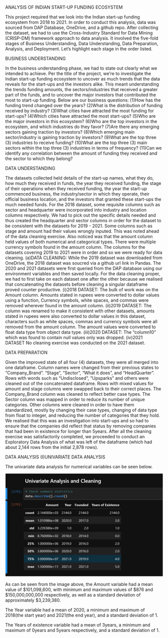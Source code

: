 ANALYSIS OF INDIAN START-UP FUNDING ECOSYSTEM

This project required that we look into the Indian start-up funding ecosystem from 2018 to 2021.
In order to conduct this analysis, data was sourced from DAP Database, OneDrive, and a github repo.
After collecting the dataset, we had to use the Cross-Industry Standard for Data Mining (CRISP-DM) framework approach to data analysis. It involved the five-fold stages of Business Understanding, Data Understanding, Data Preparation, Analysis, and Deployment. Let’s highlight each stage in the order listed.

BUSINESS UNDERSTANDING

In the business understanding phase, we had to state out clearly what we intended to achieve.
Per the title of the project, we’re to investigate the Indian start-up funding ecosystem to uncover as much trends that the data reveals for the start-ups and the investors alike. This meant understanding the trends funding amounts, the sectors/industries that received a greater part of the funds, and to uncover the major investors that contributed the most to start-up funding.
Below are our business questions:
(1)How has the funding trend changed over the years?
(2)What is the distribution of funding received by industry?
(3)What cities have attracted the most funding for start-ups?
(4)Which cities have attracted the most start-ups?
(5)Who are the major investors in this ecosystem?
(6)Who are the top investors in the ecosystem, and which industries do they favor?
(7)Are there any emerging sectors gaining traction by investors?
(8)Which emerging main sector/industry is gaining traction by investors?
(9)What are the top three (3) industries to receive funding?
(10)What are the top three (3) main sectors within the top three (3) industries in terms of frequency?
(11)Can we identify any correlation between the amount of funding they received and the sector to which they belong?



DATA UNDERSTANDING

The datasets collected held details of the start-up names, what they do, how much they received in funds, the year they received funding, the stage of their operations when they received funding, the year the start-up commenced business, the industry/sector in which they operate, their official business location, and the investors that granted these start-ups the much needed funds.
For the 2018 dataset, some requisite columns such as sector and headquarter were incorporated into industry and location columns respectively. We had to pick out the specific details needed and thus created the headquarter and sector columns in order for the dataset to be consistent with the datasets for 2019 - 2021. Some columns such as stage and amount had their values wrongly inputed. This was noted ahead of the data cleaning exercise. Also noticed was that the amount column held values of both numerical and categorical types. There were multiple currency symbols found in the amount column. The columns for the datasets covering 2019 to 2021 were in order and so we were ready for data cleaning.
(a)DATA CLEANING: While the 2019 dataset was downloaded from OneDrive, the 2018 dataset was soucred via a github url link in Pandas. The 2020 and 2021 datasets were first queried from the DAP database using our environment variables and then saved locally. For the data cleaning proper, we had to first take on each dataset one after the other  because we realised that concatenating the datasets before cleaning a singular dataframe proved counter productive.
    (i)2018 DATASET:
The bulk of work was on the Amount column. Amounts stated in rupees were converted to dollar values using a function, Currency symbols, white spaces, and commas were removed wherever found in the amount column.
    (ii)2019 DATASET:
The column was renamed to make it consistent with other datasets, amounts stated in rupees were also converted to dollar values in this dataset, characters such as white spaces, commas and currency symbols were all removed from the amount column. The amount values were converted to float data type from object data type.
    (iii)2020 DATASET:
The “column10” which was found to contain null values only was dropped.
    (iv)2021 DATASET
No cleaning exercise was conducted on the 2021 dataset.

DATA PREPARATION

Given the improved state of all four (4) datasets, they were all merged into one dataframe.
Column names were changed from their previous states to “Company_Brand”. “Stage”, “Sector”, “What it does”, and “HeadQuarter”.
Rows with words such as “Undisclosed”, “Upsparks” and others were cleaned out of the concatenated dataframe. Rows with mixed values for amount and stage columns were swapped back to their correct places. The Company_Brand column was cleaned to reflect better case types.  The Sector column was mapped in order to reduce its number of unique categories.
Other columns were cleaned in order to have them standardized, mostly by changing their case types, changing of data type from float to integer, and reducing the number of categories that they hold.
We realised that this was an investigation into start-ups and so had to ensure that the companies did reflect that status by removing companies that had been in existence for longer than 5years.
After all the cleaning exercise was satisfactorily completed, we proceeded to conduct an Exploratory Data Analysis of what was left of the dataframe (which had about 2,144 rows from the initial 2,878 rows).

DATA ANALYSIS
(I)UNIVARIATE DATA ANALYSIS

The univariate data analysis for numerical variables can be seen below.

![Univariate Data Analysis](project/univariate.jpg?raw=true "Univariate Data Analysis")

As can be seen from the image above, the Amount variable had a mean value of $101,098,600, with minimum and maximum values of $876 and $150,000,000,000 respectively, as well as a standard deviation of approximately $3,239,380.

The Year variable had a mean of 2020, a minimum and maximum of 2018(the start year) and 2021(the end year), and a standard deviation of 1.

The Years of existence variable had a mean of 3years, a minimum and maximum of 0years and 5years respectively, and a standard deviation of 1.

